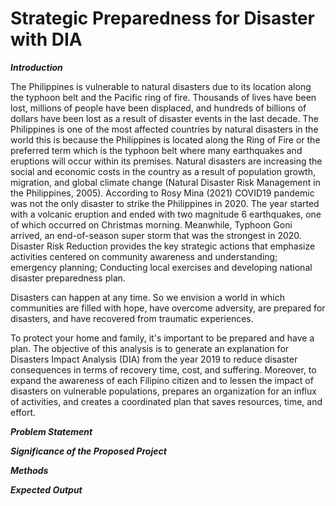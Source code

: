 # Strategic Preparedness for Disaster with DIA
**_Introduction_**

The Philippines is vulnerable to natural disasters due to its location along the typhoon belt and the Pacific ring of fire. Thousands of lives have been lost, millions of people have been displaced, and hundreds of billions of dollars have been lost as a result of disaster events in the last decade.
The Philippines is one of the most affected countries by natural disasters in the world this is because the Philippines is located along the Ring of Fire or the preferred term which is the typhoon belt where many earthquakes and eruptions will occur within its premises. Natural disasters are increasing the social and economic costs in the country as a result of population growth, migration, and global climate change (Natural Disaster Risk Management in the Philippines, 2005). According to Rosy Mina (2021) COVID19 pandemic was not the only disaster to strike the Philippines in 2020. The year started with a volcanic eruption and ended with two magnitude 6 earthquakes, one of which occurred on Christmas morning. Meanwhile, Typhoon Goni arrived, an end-of-season super storm that was the strongest in 2020. Disaster Risk Reduction provides the key strategic actions that emphasize activities centered on community awareness and understanding; emergency planning; Conducting local exercises and developing national disaster preparedness plan.

Disasters can happen at any time. 
So we envision a world in which communities are filled with hope, have overcome adversity, are prepared for disasters, and have recovered from traumatic experiences.

To protect your home and family, it's important to be prepared and have a plan. The objective of this analysis is to generate an explanation for Disasters Impact Analysis (DIA) from the year 2019 to reduce disaster consequences in terms of recovery time, cost, and suffering. Moreover, to expand the awareness of each Filipino citizen and to lessen the impact of disasters on vulnerable populations, prepares an organization for an influx of activities, and creates a coordinated plan that saves resources, time, and effort.

**_Problem Statement_**

**_Significance of the Proposed Project_**

**_Methods_**

**_Expected Output_**
